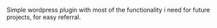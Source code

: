 Simple wordpress plugin with most of the functionality i need for future projects, for easy referral.
